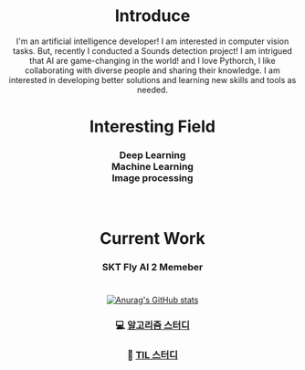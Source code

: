 <div align="center">
    
 # Introduce
    
  I'm an artificial intelligence developer! I am interested in computer vision tasks. But, recently I conducted a Sounds detection project! I am intrigued that AI are game-changing in the world! and I love Pythorch, I like collaborating with diverse people and sharing their knowledge. I am interested in developing better solutions and learning new skills and tools as needed.
    
 # Interesting Field
  ### Deep Learning   <br> Machine Learning  <br> Image processing <br><br><br>

 # Current Work
  ### SKT Fly AI 2 Memeber

  # 
[![Anurag's GitHub stats](https://github-readme-stats-git-masterrstaa-rickstaa.vercel.app/api?username=yetniek)](https://github.com/anuraghazra/github-readme-stats)
### 💻 [알고리즘 스터디](https://github.com/SKT-FlyAi/Algorithm)  
### 📝 [TIL 스터디](https://github.com/SKT-FlyAi/SKT-FLYAI-Archiving)


</div>
